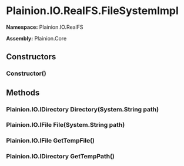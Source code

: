 
# Plainion.IO.RealFS.FileSystemImpl

**Namespace:** Plainion.IO.RealFS

**Assembly:** Plainion.Core


## Constructors

### Constructor()


## Methods

### Plainion.IO.IDirectory Directory(System.String path)

### Plainion.IO.IFile File(System.String path)

### Plainion.IO.IFile GetTempFile()

### Plainion.IO.IDirectory GetTempPath()
